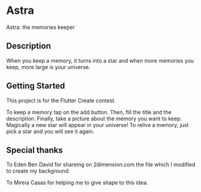 # Astra

Astra: the memories keeper

## Description

When you keep a memory, it turns into a star and when more memories you keep, more large is your universe.


## Getting Started

This project is for the Flutter Create contest.

To keep a memory tap on the add button. Then, fill the title and the description. Finally, take a picture about the memory you want to keep. Magically a new star will appear in your universe! To relive a memory, just pick a star and you will see it again.

## Special thanks

To Eden Ben David for shareing on 2dimension.com the file which I modified to create my background.

To Mireia Casas for helping me to give shape to this idea.
